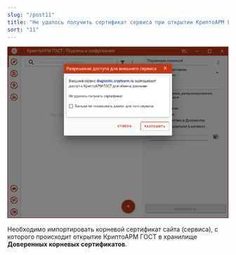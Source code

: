 ```yaml
---
slug: "/post11"
title: "Не удалось получить сертификат сервиса при открытии КриптоАРМ ГОСТ по ссылке с внешнего сервиса"
sort: "11"
--- 
```


![services_error.png](./images/services_error.png "Ошибка при получении сертификата сервиса")

Необходимо импортировать корневой сертификат сайта (сервиса), с которого происходит открытие КриптоАРМ ГОСТ в хранилище **Доверенных корневых сертификатов**.
